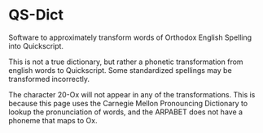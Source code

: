 # QS-Dict
Software to approximately transform words of Orthodox English Spelling into Quickscript.

This is not a true dictionary, but rather a phonetic transformation from english
words to Quickscript. Some standardized spellings may be transformed incorrectly.

The character 20-Ox will not appear in any of the transformations. This is
because this page uses the Carnegie Mellon Pronouncing Dictionary to lookup the
pronunciation of words, and the ARPABET does not have a phoneme that maps to Ox.